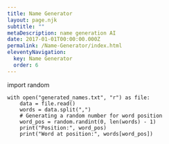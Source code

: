 ```yaml
---
title: Name Generator
layout: page.njk
subtitle: ""
metaDescription: name generation AI
date: 2017-01-01T00:00:00.000Z
permalink: /Name-Generator/index.html
eleventyNavigation:
  key: Name Generator
  order: 6
---
```


<html>
  <head>
    <link rel="stylesheet" href="https://pyscript.net/latest/pyscript.css" />
    <script defer src="https://pyscript.net/latest/pyscript.js"></script>
  </head>
  <body>
    <py-script>
    import random

    with open("generated_names.txt", "r") as file:
        data = file.read()
        words = data.split(",")
        # Generating a random number for word position
        word_pos = random.randint(0, len(words) - 1)
        print("Position:", word_pos)
        print("Word at position:", words[word_pos])
</py-script>
  </body>
</html>

<!-- <html>
    <body>
        <link rel="stylesheet" href="https://pyscript.net/latest/pyscript.css" />
        <script defer src="https://pyscript.net/latest/pyscript.js"></script>
            <py-script>
                files = ["src\_data\random_names.py"]
            </py-script>
    </body>
</html> -->